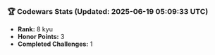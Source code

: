 ### 🏆 Codewars Stats (Updated: 2025-06-19 05:09:33 UTC)

- **Rank:** 8 kyu
- **Honor Points:** 3
- **Completed Challenges:** 1
